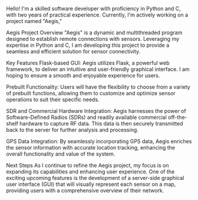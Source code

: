 Hello!  I'm a skilled software developer with proficiency in Python and C, with two years of practical experience. Currently, I'm actively working on a project named "Aegis,"

Aegis Project Overview
"Aegis" is a dynamic and multithreaded program designed to establish remote connections with sensors. Leveraging my expertise in Python and C, I am developing this project to provide a seamless and efficient solution for sensor connectivity.

Key Features
Flask-based GUI: Aegis utilizes Flask, a powerful web framework, to deliver an intuitive and user-friendly graphical interface. I am hoping to ensure a smooth and enjoyable experience for users.

Prebuilt Functionality: Users will have the flexibility to choose from a variety of prebuilt functions, allowing them to customize and optimize sensor operations to suit their specific needs.

SDR and Commercial Hardware Integration: Aegis harnesses the power of Software-Defined Radios (SDRs) and readily available commercial off-the-shelf hardware to capture RF data. This data is then securely transmitted back to the server for further analysis and processing.

GPS Data Integration: By seamlessly incorporating GPS data, Aegis enriches the sensor information with accurate location tracking, enhancing the overall functionality and value of the system.

Next Steps
As I continue to refine the Aegis project, my focus is on expanding its capabilities and enhancing user experience. One of the exciting upcoming features is the development of a server-side graphical user interface (GUI) that will visually represent each sensor on a map, providing users with a comprehensive overview of their network.


<!--
**TangoWrex/TangoWrex** is a ✨ _special_ ✨ repository because its `README.md` (this file) appears on your GitHub profile.

Here are some ideas to get you started:

- 🔭 I’m currently working on ...
- 🌱 I’m currently learning ...
- 👯 I’m looking to collaborate on ...
- 🤔 I’m looking for help with ...
- 💬 Ask me about ...
- 📫 How to reach me: ...
- 😄 Pronouns: ...
- ⚡ Fun fact: ...
-->
